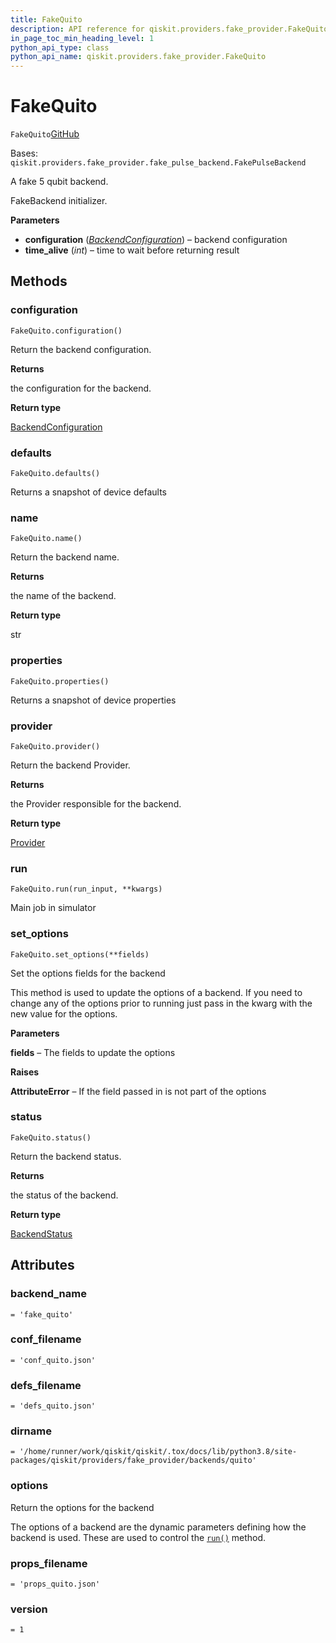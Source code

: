 ```yaml
---
title: FakeQuito
description: API reference for qiskit.providers.fake_provider.FakeQuito
in_page_toc_min_heading_level: 1
python_api_type: class
python_api_name: qiskit.providers.fake_provider.FakeQuito
---
```


# FakeQuito

<span id="qiskit.providers.fake_provider.FakeQuito" />

`FakeQuito`[GitHub](https://github.com/qiskit/qiskit/tree/stable/0.39/qiskit/providers/fake_provider/backends/quito/fake_quito.py "view source code")

Bases: `qiskit.providers.fake_provider.fake_pulse_backend.FakePulseBackend`

A fake 5 qubit backend.

FakeBackend initializer.

**Parameters**

*   **configuration** ([*BackendConfiguration*](qiskit.providers.models.BackendConfiguration "qiskit.providers.models.BackendConfiguration")) – backend configuration
*   **time\_alive** (*int*) – time to wait before returning result

## Methods

### configuration

<span id="qiskit.providers.fake_provider.FakeQuito.configuration" />

`FakeQuito.configuration()`

Return the backend configuration.

**Returns**

the configuration for the backend.

**Return type**

[BackendConfiguration](qiskit.providers.models.BackendConfiguration "qiskit.providers.models.BackendConfiguration")

### defaults

<span id="qiskit.providers.fake_provider.FakeQuito.defaults" />

`FakeQuito.defaults()`

Returns a snapshot of device defaults

### name

<span id="qiskit.providers.fake_provider.FakeQuito.name" />

`FakeQuito.name()`

Return the backend name.

**Returns**

the name of the backend.

**Return type**

str

### properties

<span id="qiskit.providers.fake_provider.FakeQuito.properties" />

`FakeQuito.properties()`

Returns a snapshot of device properties

### provider

<span id="qiskit.providers.fake_provider.FakeQuito.provider" />

`FakeQuito.provider()`

Return the backend Provider.

**Returns**

the Provider responsible for the backend.

**Return type**

[Provider](qiskit.providers.Provider "qiskit.providers.Provider")

### run

<span id="qiskit.providers.fake_provider.FakeQuito.run" />

`FakeQuito.run(run_input, **kwargs)`

Main job in simulator

### set\_options

<span id="qiskit.providers.fake_provider.FakeQuito.set_options" />

`FakeQuito.set_options(**fields)`

Set the options fields for the backend

This method is used to update the options of a backend. If you need to change any of the options prior to running just pass in the kwarg with the new value for the options.

**Parameters**

**fields** – The fields to update the options

**Raises**

**AttributeError** – If the field passed in is not part of the options

### status

<span id="qiskit.providers.fake_provider.FakeQuito.status" />

`FakeQuito.status()`

Return the backend status.

**Returns**

the status of the backend.

**Return type**

[BackendStatus](qiskit.providers.models.BackendStatus "qiskit.providers.models.BackendStatus")

## Attributes

<span id="qiskit.providers.fake_provider.FakeQuito.backend_name" />

### backend\_name

`= 'fake_quito'`

<span id="qiskit.providers.fake_provider.FakeQuito.conf_filename" />

### conf\_filename

`= 'conf_quito.json'`

<span id="qiskit.providers.fake_provider.FakeQuito.defs_filename" />

### defs\_filename

`= 'defs_quito.json'`

<span id="qiskit.providers.fake_provider.FakeQuito.dirname" />

### dirname

`= '/home/runner/work/qiskit/qiskit/.tox/docs/lib/python3.8/site-packages/qiskit/providers/fake_provider/backends/quito'`

<span id="qiskit.providers.fake_provider.FakeQuito.options" />

### options

Return the options for the backend

The options of a backend are the dynamic parameters defining how the backend is used. These are used to control the [`run()`](qiskit.providers.fake_provider.FakeQuito#run "qiskit.providers.fake_provider.FakeQuito.run") method.

<span id="qiskit.providers.fake_provider.FakeQuito.props_filename" />

### props\_filename

`= 'props_quito.json'`

<span id="qiskit.providers.fake_provider.FakeQuito.version" />

### version

`= 1`

